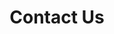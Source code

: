 ---
layout: child_layout/contact
title: Contact Us
permalink: /contact/
hero_image: /assets/img/content/backgrounds/contact-bg-2.jpg
hero_options:
---